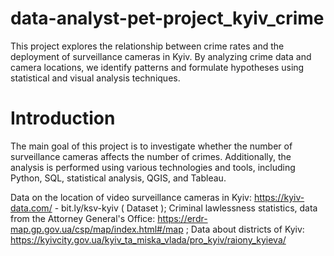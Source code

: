 # data-analyst-pet-project_kyiv_crime
This project explores the relationship between crime rates and the deployment of surveillance cameras in Kyiv. By analyzing crime data and camera locations, we identify patterns and formulate hypotheses using statistical and visual analysis techniques.

# Introduction
The main goal of this project is to investigate whether the number of surveillance cameras affects the number of crimes. Additionally, the analysis is performed using various technologies and tools, including Python, SQL, statistical analysis, QGIS, and Tableau.


Data on the location of video surveillance cameras in Kyiv: https://kyiv-data.com/ - bit.ly/ksv-kyiv ( Dataset ); 
Criminal lawlessness statistics, data from the Attorney General's Office: https://erdr-map.gp.gov.ua/csp/map/index.html#/map ;
Data about districts of Kyiv: https://kyivcity.gov.ua/kyiv_ta_miska_vlada/pro_kyiv/raiony_kyieva/

